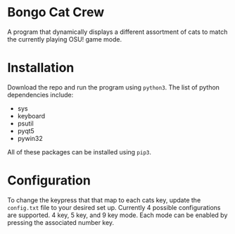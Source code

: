 # Bongo Cat Crew
A program that dynamically displays a different assortment of cats to match the currently playing OSU! game mode.


# Installation
Download the repo and run the program using `python3`. The list of python dependencies include:
* sys
* keyboard
* psutil
* pyqt5
* pywin32

All of these packages can be installed using `pip3`.


# Configuration
To change the keypress that that map to each cats key, update the `config.txt` file to your desired set up. 
Currently 4 possible configurations are supported. 4 key, 5 key, and 9 key mode. Each mode can be enabled by pressing the associated number key.
